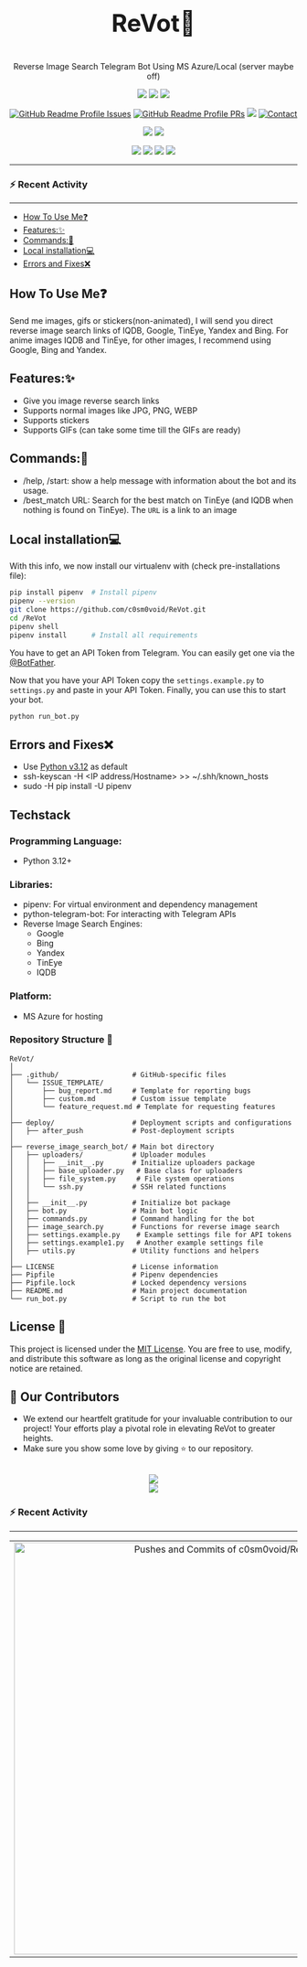 <div align="center">
  <h1 align="center" style="display: block; font-size: 3em; font-weight: bold; margin-block-end: 1em;"><strong>ReVot🤖</strong></h1>
  <p>Reverse Image Search Telegram Bot Using MS Azure/Local (server maybe off)
  <p>
    <img src="https://img.shields.io/github/stars/c0sm0void/ReVot?style=social"/>
    <img src="https://img.shields.io/github/forks/c0sm0void/ReVot?style=social"/>
    <img src="https://img.shields.io/github/watchers/c0sm0void/ReVot?style=social"/>
  <p>
    <a href="https://github.com/c0sm0void/ReVot/issues"><img src="https://custom-icon-badges.demolab.com/github/issues/c0sm0void/ReVot?label=Issues&labelColor=302d41&color=FF6347&logoColor=FF6347&logo=issue&style=for-the-badge" alt="GitHub Readme Profile Issues"/></a>
    <a href="https://github.com/c0sm0void/ReVot/pull"><img src="https://custom-icon-badges.demolab.com/github/issues-pr/c0sm0void/ReVot?&label=Pull%20requests&labelColor=302d41&color=98FF98&logoColor=98FF98&logo=git-pull-request&style=for-the-badge" alt="GitHub Readme Profile PRs"/></a>
    <a href="https://github.com/c0sm0void/ReVot/graphs/contributors"><img src="https://custom-icon-badges.demolab.com/github/contributors/c0sm0void/ReVot?label=Contributors&labelColor=302d41&color=c9cbff&logoColor=d9e0ee&logo=people&style=for-the-badge"/></a>
    <a href="https://t.me/ReVot_Local_Bot"><img src="https://img.shields.io/badge/Telegram%20ReVot%20Bot-blue?style=for-the-badge&logo=telegram&color=302d41&logoColor=0088CC" alt="Contact"/></a>
  <p>
    <img src="http://forthebadge.com/images/badges/made-with-python.svg"/>
    <img src="http://forthebadge.com/images/badges/license-mit.svg"/>
  <p>
    <img src="https://badgen.net/badge/icon/azure?icon=azure&label">
    <img src="https://img.shields.io/badge/OS-Linux-informational?style=flat&logo=linux&logoColor=white&color=2bbc8a">
    <img src="https://badgen.net/badge/icon/terminal?icon=terminal&label">
    <img src="https://badgen.net/badge/icon/pypi?icon=pypi&label">
</div>

----

### :zap: Recent Activity

----
- [How To Use Me❓](#how-to-use-me)
- [Features:✨](#features)
- [Commands:🧩](#commands)
- [Local installation💻](#local-installation)
- [Errors and Fixes❌](#errors-and-fixes)

<!-- tocstop -->

## How To Use Me❓
Send me images, gifs or stickers(non-animated), I will send you direct reverse image search links of IQDB, Google, TinEye, Yandex and
Bing. For anime images IQDB and TinEye, for other images, I recommend using Google, Bing and Yandex.

## Features:✨
- Give you image reverse search links
- Supports normal images like JPG, PNG, WEBP
- Supports stickers
- Supports GIFs (can take some time till the GIFs are ready)

## Commands:🧩
- /help, /start: show a help message with information about the bot and its usage.
- /best_match URL: Search for the best match on TinEye (and IQDB when nothing is found on TinEye). The `URL` is a link
    to an image

## Local installation💻
With this info, we now install our virtualenv with (check pre-installations file):
```bash
pip install pipenv  # Install pipenv
pipenv --version
git clone https://github.com/c0sm0void/ReVot.git
cd /ReVot
pipenv shell
pipenv install      # Install all requirements
```

You have to get an API Token from Telegram. You can easily get one via the [@BotFather](https://t.me/BotFather).

Now that you have your API Token copy the `settings.example.py` to `settings.py` and paste in your API Token.
Finally, you can use this to start your bot.
```bash
python run_bot.py
```
## Errors and Fixes❌
- Use [Python v3.12](https://www.python.org/downloads/) as default
- ssh-keyscan -H <IP address/Hostname> >> ~/.shh/known_hosts
- sudo -H pip install -U pipenv

## Techstack
### Programming Language: 
  - Python 3.12+
### Libraries:
  - pipenv: For virtual environment and dependency management
  - python-telegram-bot: For interacting with Telegram APIs
  - Reverse Image Search Engines:
    - Google
    - Bing
    - Yandex
    - TinEye
    - IQDB
### Platform:
  - MS Azure for hosting

### Repository Structure 📂

```plaintext
ReVot/
│
├── .github/                  # GitHub-specific files
│   └── ISSUE_TEMPLATE/
│       ├── bug_report.md     # Template for reporting bugs
│       ├── custom.md         # Custom issue template
│       └── feature_request.md # Template for requesting features
│
├── deploy/                   # Deployment scripts and configurations
│   ├── after_push            # Post-deployment scripts
│
├── reverse_image_search_bot/ # Main bot directory
│   ├── uploaders/            # Uploader modules
│   │   ├── __init__.py       # Initialize uploaders package
│   │   ├── base_uploader.py   # Base class for uploaders
│   │   ├── file_system.py     # File system operations
│   │   └── ssh.py            # SSH related functions
│   │
│   ├── __init__.py           # Initialize bot package
│   ├── bot.py                # Main bot logic
│   ├── commands.py           # Command handling for the bot
│   ├── image_search.py       # Functions for reverse image search
│   ├── settings.example.py    # Example settings file for API tokens
│   ├── settings.example1.py   # Another example settings file
│   ├── utils.py              # Utility functions and helpers
│
├── LICENSE                   # License information
├── Pipfile                   # Pipenv dependencies
├── Pipfile.lock              # Locked dependency versions
├── README.md                 # Main project documentation
└── run_bot.py                # Script to run the bot
```

## License 📜
This project is licensed under the [MIT License](https://opensource.org/licenses/MIT).
You are free to use, modify, and distribute this software as long as the original license and copyright notice are retained.

## 👀 Our Contributors

- We extend our heartfelt gratitude for your invaluable contribution to our project! Your efforts play a pivotal role in elevating ReVot to greater heights.
- Make sure you show some love by giving ⭐ to our repository.

<div align="center">

  <a href="https://github.com/c0sm0void/ReVot">
    <br><img src ="https://img.shields.io/github/contributors/c0sm0void/ReVot?style=for-the-badge"><br>
    <img src="https://contrib.rocks/image?repo=c0sm0void/ReVot&&max=1000" />
  </a>
</div>

<!-- Made with [OSS Insight](https://ossinsight.io/) -->

### :zap: Recent Activity

<!--START_SECTION:activity-->

---

<!-- toc -->
<table>
  <tr>
    <td>
      <a href="https://next.ossinsight.io/widgets/official/analyze-repo-pushes-and-commits-per-month?repo_id=297538974" target="_blank" style="display: block" align="center">
        <picture>
          <source media="(prefers-color-scheme: dark)" srcset="https://next.ossinsight.io/widgets/official/analyze-repo-pushes-and-commits-per-month/thumbnail.png?repo_id=297538974&image_size=auto&color_scheme=dark" width="721" height="auto">
          <img alt="Pushes and Commits of c0sm0void/ReVot" src="https://next.ossinsight.io/widgets/official/analyze-repo-pushes-and-commits-per-month/thumbnail.png?repo_id=297538974&image_size=auto&color_scheme=light" width="721" height="auto">
        </picture>
      </a>
    </td>
    <td>
      <a href="https://next.ossinsight.io/widgets/official/compose-recent-top-contributors?repo_id=297538974" target="_blank" style="display: block" align="center">
        <picture>
          <source media="(prefers-color-scheme: dark)" srcset="https://next.ossinsight.io/widgets/official/compose-recent-top-contributors/thumbnail.png?repo_id=297538974&image_size=auto&color_scheme=dark" width="373" height="auto">
          <img alt="Top Contributors of c0sm0void/ReVot - Last 28 days" src="https://next.ossinsight.io/widgets/official/compose-recent-top-contributors/thumbnail.png?repo_id=297538974&image_size=auto&color_scheme=light" width="373" height="auto">
        </picture>
      </a>
    </td>
  </tr>
</table>

